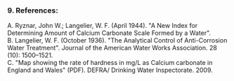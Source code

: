 ### 9. References: <br>
A. Ryznar, John W.; Langelier, W. F. (April 1944). "A New Index for Determining Amount of Calcium Carbonate Scale Formed by a Water". <br>
B. Langelier, W. F. (October 1936). "The Analytical Control of Anti-Corrosion Water Treatment". Journal of the American Water Works Association. 28 (10): 1500–1521.<br>
C. "Map showing the rate of hardness in mg/L as Calcium carbonate in England and Wales" (PDF). DEFRA/ Drinking Water Inspectorate. 2009.<br>